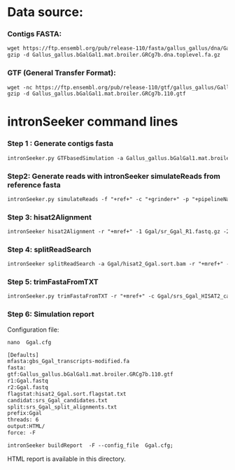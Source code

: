 Data source:
============

### Contigs FASTA: 

```diff
wget https://ftp.ensembl.org/pub/release-110/fasta/gallus_gallus/dna/Gallus_gallus.bGalGal1.mat.broiler.GRCg7b.dna.toplevel.fa.gz
gzip -d Gallus_gallus.bGalGal1.mat.broiler.GRCg7b.dna.toplevel.fa.gz
```

### GTF (General Transfer Format):


```diff
wget -nc https://ftp.ensembl.org/pub/release-110/gtf/gallus_gallus/Gallus_gallus.bGalGal1.mat.broiler.GRCg7b.110.gtf.gz
gzip -d Gallus_gallus.bGalGal1.mat.broiler.GRCg7b.110.gtf

```

intronSeeker command lines
============================

### Step 1 : Generate contigs fasta

```diff
intronSeeker.py GTFbasedSimulation -a Gallus_gallus.bGalGal1.mat.broiler.GRCg7b.110.gtf -r Gallus_gallus.bGalGal1.mat.broiler.GRCg7b.dna.toplevel.fa -p "Ggal" -o Ggal
```

### Step2: Generate reads with intronSeeker simulateReads from reference fasta

```diff
intronSeeker.py simulateReads -f "+ref+" -c "+grinder+" -p "+pipelineName+" -o "+pipelineName
```

### Step 3: hisat2Alignment

```diff
intronSeeker hisat2Alignment -r "+mref+" -1 Ggal/sr_Ggal_R1.fastq.gz -2 Ggal/sr_Ggal_R2.fastq.gz -o Ggal -p Ggal

```

### Step 4: splitReadSearch

```diff
intronSeeker splitReadSearch -a Ggal/hisat2_Ggal.sort.bam -r "+mref+" -o Ggal -p Ggal

```

### Step 5: trimFastaFromTXT

```diff
intronSeeker.py trimFastaFromTXT -r "+mref+" -c Ggal/srs_Ggal_HISAT2_candidates.txt -o Ggal/HISAT2_trim/ -p Ggal


```

### Step 6: Simulation report


Configuration file:

```diff
nano  Ggal.cfg
```


```diff
[Defaults]
mfasta:gbs_Ggal_transcripts-modified.fa
fasta:
gtf:Gallus_gallus.bGalGal1.mat.broiler.GRCg7b.110.gtf
r1:Ggal.fastq
r2:Ggal.fastq
flagstat:hisat2_Ggal.sort.flagstat.txt
candidat:srs_Ggal_candidates.txt
split:srs_Ggal_split_alignments.txt
prefix:Ggal
threads: 6                
output:HTML/
force: -F
```


```diff
intronSeeker buildReport  -F --config_file  Ggal.cfg;

```

HTML report is available in this directory.
